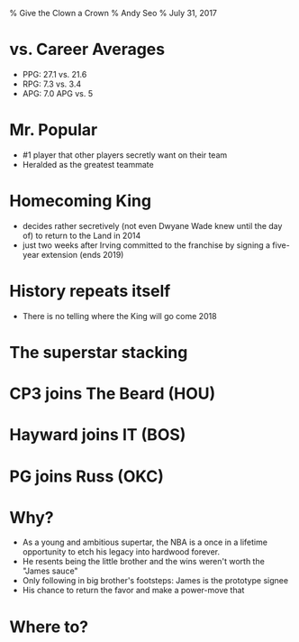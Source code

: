 % Give the Clown a Crown 
% Andy Seo
% July 31, 2017   

 



# vs. Career Averages 
* PPG: 27.1 vs. 21.6
* RPG: 7.3 vs. 3.4
* APG: 7.0 APG vs. 5
# Mr. Popular 
* #1 player that other players secretly want on their team
* Heralded as the greatest teammate



# Homecoming King
* decides rather secretively (not even Dwyane Wade knew until the day of) to return to the Land in 2014
* just two weeks after Irving committed to the franchise by signing a five-year extension (ends 2019)

# History repeats itself
* There is no telling where the King will go come 2018 



# The superstar stacking
# CP3 joins The Beard (HOU)
# Hayward joins IT (BOS)
# PG joins Russ (OKC)

# Why?

* As a young and ambitious supertar, the NBA is a once in a lifetime opportunity to etch his legacy into hardwood forever.
* He resents being the little brother and the wins weren't worth the "James sauce"
* Only following in big brother's footsteps: James is the prototype signee
* His chance to return the favor and make a power-move that 

# Where to?




